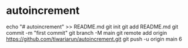 ﻿# autoincrement
echo "# autoincrement" >> README.md
git init
git add README.md
git commit -m "first commit"
git branch -M main
git remote add origin https://github.com/tiwariarun/autoincrement.git
git push -u origin main
6
